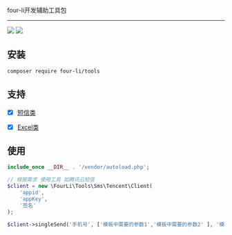 four-li开发辅助工具包
___

![](https://img.shields.io/badge/four_li'_tools-v.1.0-brightgreen.svg?style=social&logo=appveyor)
![](https://img.shields.io/badge/php-7.3-orange.svg)

## 安装
```bash
composer require four-li/tools
```

## 支持

- [x] [短信类](/src/Document/sms.md) 
- [x] [Excel类](/src/Document/excel.md)


## 使用

```php
include_once __DIR__ . '/vendor/autoload.php';

// 根据需求 使用工具 如腾讯云短信
$client = new \FourLi\Tools\Sms\Tencent\Client(
    'appid',
    'appKey',
    '签名'
);

$client->singleSend('手机号', ['模板中需要的参数1','模板中需要的参数2' ], '模板id1');
``` 
